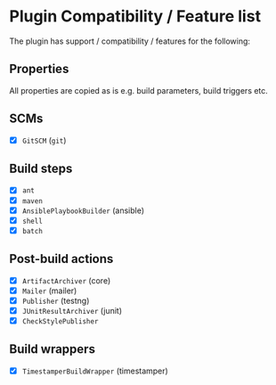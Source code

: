 # Plugin Compatibility / Feature list
The plugin has support / compatibility / features for the following:

## Properties
All properties are copied as is e.g. build parameters, build triggers etc.

## SCMs
- [X] `GitSCM` (`git`)

## Build steps
- [X] `ant`
- [X] `maven`
- [X] `AnsiblePlaybookBuilder` (ansible)
- [X] `shell`
- [X] `batch`

## Post-build actions
- [X] `ArtifactArchiver` (core)
- [X] `Mailer` (mailer)
- [X] `Publisher` (testng)
- [X] `JUnitResultArchiver` (junit)
- [X] `CheckStylePublisher`

## Build wrappers
- [X] `TimestamperBuildWrapper` (timestamper)